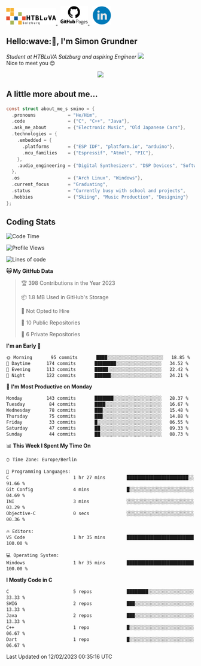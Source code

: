 <p>
 <a href="http://www.htl-salzburg.ac.at/startseite.html">
  <picture>
   <source media="(prefers-color-scheme: dark)" srcset="/images/htlbla_logo_weiss.png" height="45"/>
   <img alt="HTBLuVA Salzburg" src="/images/htlbla_logo_schwarz.png" height="45"/>
  </picture>
 </a> &nbsp;
 <a href="https://s-grundner.github.io/">
  <picture>
   <source media="(prefers-color-scheme: dark)" srcset="/images/pages_weiss.png" height="50"/>
   <img alt="Pages" src="/images/pages.png" height="50"/>
  </picture>
 </a> &nbsp;
 <a href="https://www.linkedin.com/in/simon-grundner-b0b9b8228/">
  <img alt="LinkedIn" src="/images/LinkedIn.png" height="50"/>
 </a>
</p>

<h2>Hello:wave:🏻, I'm Simon Grundner</h2>
<p><em>Student at HTBLuVA Salzburg and aspiring Engineer
</a><img src="https://media.giphy.com/media/WUlplcMpOCEmTGBtBW/giphy.gif" width="30"></em><br>
Nice to meet you 😊</p>

<p align="center"><img dipslay="inline-block" width="340"src="images/e6cb4de279254053b04e8305f4706497.gif"/></p>
 
<h2> A little more about me...</h2>
  
```c
const struct about_me_s smino = {
  .pronouns            = "He/Him",
  .code                = {"C", "C++", "Java"},
  .ask_me_about        = {"Electronic Music", "Old Japanese Cars"},
  .technologies = { 
    .embedded = {
      .platforms       = {"ESP IDF", "platform.io", "arduino"},
      .mcu_families    = {"Espressif", "Atmel", "PIC"},
    },
    .audio_engineering = {"Digital Synthesizers", "DSP Devices", "Software Sounddesign"},
  },
  .os                  = {"Arch Linux", "Windows"},
  .current_focus       = "Graduating",
  .status              = "Currently busy with school and projects",
  .hobbies             = {"Skiing", "Music Production", "Designing"}
};
 ```

<h2> Coding Stats </h2>

<!--START_SECTION:waka-->
![Code Time](http://img.shields.io/badge/Code%20Time-130%20hrs%2046%20mins-blue)

![Profile Views](http://img.shields.io/badge/Profile%20Views-6-blue)

![Lines of code](https://img.shields.io/badge/From%20Hello%20World%20I%27ve%20Written-135%20Thousand%20lines%20of%20code-blue)

**🐱 My GitHub Data** 

> 🏆 398 Contributions in the Year 2023
 > 
> 📦 1.8 MB Used in GitHub's Storage 
 > 
> 🚫 Not Opted to Hire
 > 
> 📜 10 Public Repositories 
 > 
> 🔑 6 Private Repositories  
 > 
**I'm an Early 🐤** 

```text
🌞 Morning       95 commits       ████░░░░░░░░░░░░░░░░░░░░░   18.85 % 
🌆 Daytime      174 commits       ████████░░░░░░░░░░░░░░░░░   34.52 % 
🌃 Evening      113 commits       █████░░░░░░░░░░░░░░░░░░░░   22.42 % 
🌙 Night        122 commits       ██████░░░░░░░░░░░░░░░░░░░   24.21 % 

```
📅 **I'm Most Productive on Monday** 

```text
Monday         143 commits       ███████░░░░░░░░░░░░░░░░░░   28.37 % 
Tuesday         84 commits       ████░░░░░░░░░░░░░░░░░░░░░   16.67 % 
Wednesday       78 commits       ███░░░░░░░░░░░░░░░░░░░░░░   15.48 % 
Thursday        75 commits       ███░░░░░░░░░░░░░░░░░░░░░░   14.88 % 
Friday          33 commits       █░░░░░░░░░░░░░░░░░░░░░░░░   06.55 % 
Saturday        47 commits       ██░░░░░░░░░░░░░░░░░░░░░░░   09.33 % 
Sunday          44 commits       ██░░░░░░░░░░░░░░░░░░░░░░░   08.73 % 

```


📊 **This Week I Spent My Time On** 

```text
⌚︎ Time Zone: Europe/Berlin

💬 Programming Languages: 
C                        1 hr 27 mins        ███████████████████████░░   91.66 % 
Git Config               4 mins              █░░░░░░░░░░░░░░░░░░░░░░░░   04.69 % 
INI                      3 mins              ░░░░░░░░░░░░░░░░░░░░░░░░░   03.29 % 
Objective-C              0 secs              ░░░░░░░░░░░░░░░░░░░░░░░░░   00.36 % 

🔥 Editors: 
VS Code                  1 hr 35 mins        █████████████████████████   100.00 % 

💻 Operating System: 
Windows                  1 hr 35 mins        █████████████████████████   100.00 % 

```

**I Mostly Code in C** 

```text
C                        5 repos             ████████░░░░░░░░░░░░░░░░░   33.33 % 
SWIG                     2 repos             ███░░░░░░░░░░░░░░░░░░░░░░   13.33 % 
Java                     2 repos             ███░░░░░░░░░░░░░░░░░░░░░░   13.33 % 
C++                      1 repo              █░░░░░░░░░░░░░░░░░░░░░░░░   06.67 % 
Dart                     1 repo              █░░░░░░░░░░░░░░░░░░░░░░░░   06.67 % 

```



 Last Updated on 12/02/2023 00:35:16 UTC
<!--END_SECTION:waka-->
